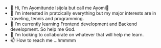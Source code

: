 - 👋 Hi, I’m Ayomitunde Isijola but call me Ayomi🙂
- 👀 I’m interested in pratcically everything but my major interests are in traveling, tennis and programming.
- 🌱 I’m currently learning Frontend development and Backend development. So help me God.
- 💞️ I’m looking to collaborate on whatever that will help me learn. 
- 📫 How to reach me ...hmmmm

<!---
iAyomi/iAyomi is a ✨ special ✨ repository because its `README.md` (this file) appears on your GitHub profile.
You can click the Preview link to take a look at your changes.
--->

